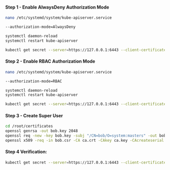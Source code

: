 
#### Step 1 - Enable AlwaysDeny Authorization Mode

```sh
nano /etc/systemd/system/kube-apiserver.service
```
```sh
--authorization-mode=AlwaysDeny 
```
```sh
systemctl daemon-reload
systemctl restart kube-apiserver
```
```sh
kubectl get secret --server=https://127.0.0.1:6443 --client-certificate /root/certificates/alice.crt --certificate-authority /root/certificates/ca.crt --client-key /root/certificates/alice.key
```
#### Step 2 - Enable RBAC Authorization Mode

```sh
nano /etc/systemd/system/kube-apiserver.service
```
```sh
--authorization-mode=RBAC
```
```sh
systemctl daemon-reload
systemctl restart kube-apiserver
```
```sh
kubectl get secret --server=https://127.0.0.1:6443 --client-certificate /root/certificates/alice.crt --certificate-authority /root/certificates/ca.crt --client-key /root/certificates/alice.key
```
#### Step 3 - Create Super User

```sh
cd /root/certificates
openssl genrsa -out bob.key 2048
openssl req -new -key bob.key -subj "/CN=bob/O=system:masters" -out bob.csr
openssl x509 -req -in bob.csr -CA ca.crt -CAkey ca.key -CAcreateserial -out bob.crt -extensions v3_req  -days 1000
```
#### Step 4 Verification:

```sh
kubectl get secret --server=https://127.0.0.1:6443 --client-certificate /root/certificates/bob.crt --certificate-authority /root/certificates/ca.crt --client-key /root/certificates/bob.key
```